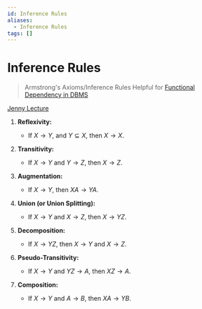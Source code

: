 ```yaml
---
id: Inference Rules
aliases:
  - Inference Rules
tags: []
---
```


# Inference Rules
> Armstrong's Axioms/Inference Rules
> Helpful for [Functional Dependency in DBMS](notes/Functional%20Dependency%20in%20DBMS.md)

[Jenny Lecture](https://youtu.be/eIH7zRVelnw?si=ooGBptjpU5JFKn0R) 

1. **Reflexivity:**
   - If $X \to Y$, and $Y \subseteq X$, then $X \to X$.

2. **Transitivity:**
   - If $X \to Y$ and $Y \to Z$, then $X \to Z$.

3. **Augmentation:**
   - If $X \to Y$, then $XA \to YA$.

4. **Union (or Union Splitting):**
   - If $X \to Y$ and $X \to Z$, then $X \to YZ$.

5. **Decomposition:**
   - If $X \to YZ$, then $X \to Y$ and $X \to Z$.

6. **Pseudo-Transitivity:**
   - If $X \to Y$ and $YZ \to A$, then $XZ \to A$.

7. **Composition:**
   - If $X \to Y$ and $A \to B$, then $XA \to YB$.

